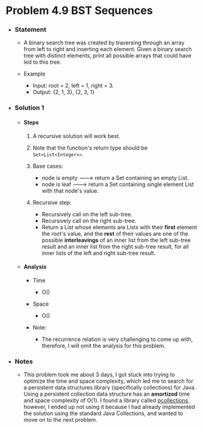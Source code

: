 # Problem 4.9 BST Sequences

- ### Statement

  - A binary search tree was created by traversing through an array from left to right and inserting each element. Given a binary search tree with distinct elements, print all possible arrays that could have led to this tree.

  - Example

    - Input: root = 2, left = 1, right = 3.
    - Output: {2, 1, 3}, {2, 3, 1}

- ### Solution 1

  - #### Steps

    1. A recursive solution will work best.

    2. Note that the function's return type should be `Set<List<Integer>>`.

    3. Base cases:

       - node is empty ---> return a Set containing an empty List.
       - node is leaf ---> return a Set containing single element List with that node's value.

    4. Recursive step:

       - Recursively call on the left sub-tree.
       - Recursively call on the right sub-tree.
       - Return a List whose elements are Lists with their **first** element the root's value, and the **rest** of their values are one of the possible **interleavings** of an inner list from the left sub-tree result and an inner list from the right sub-tree result, for all inner lists of the left and right sub-tree result.

  - #### Analysis

    - Time

      - O()

    - Space

      - O()

    - Note:
      - The recurrence relation is very challenging to come up with, therefore, I will omit the analysis for this problem.

- ### Notes

  - This problem took me about 3 days, I got stuck into trying to optimize the time and space complexity, which led me to search for a persistent data structures library (specifically collections) for Java.
    Using a persistent collection data structure has an **amortized** time and space complexity of O(1).
    I found a library called [pcollections](https://www.javadoc.io/doc/org.pcollections/pcollections/latest/index.html),
    however, I ended up not using it because I had already implemented the solution using the standard Java Collections, and wanted to move on to the next problem.
